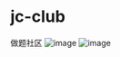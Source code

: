 # jc-club
做题社区
![image](https://github.com/freez1ng/jc-club-full/assets/46994139/2a91d02d-cff7-4f83-ac0c-6f0952455437)
![image](https://github.com/freez1ng/jc-club-full/assets/46994139/fe929348-420a-4618-9d50-99928d277db9)
